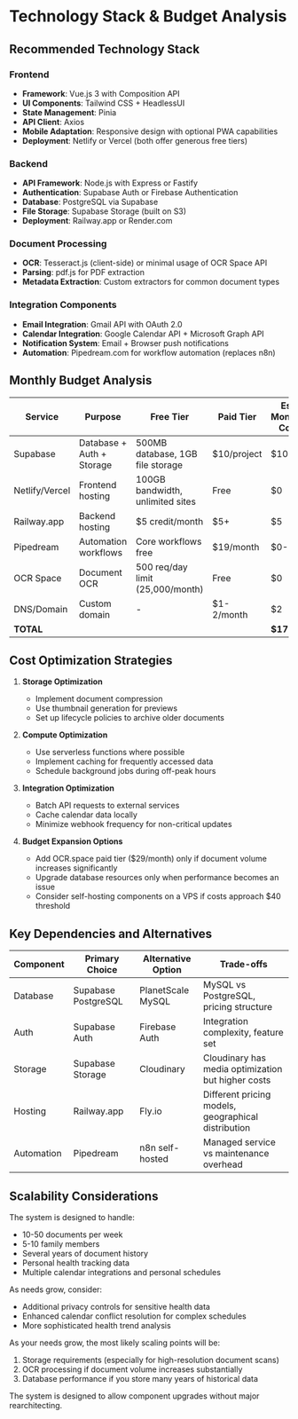 # Technology Stack & Budget Analysis

## Recommended Technology Stack

### Frontend
- **Framework**: Vue.js 3 with Composition API
- **UI Components**: Tailwind CSS + HeadlessUI
- **State Management**: Pinia
- **API Client**: Axios
- **Mobile Adaptation**: Responsive design with optional PWA capabilities
- **Deployment**: Netlify or Vercel (both offer generous free tiers)

### Backend
- **API Framework**: Node.js with Express or Fastify
- **Authentication**: Supabase Auth or Firebase Authentication
- **Database**: PostgreSQL via Supabase
- **File Storage**: Supabase Storage (built on S3)
- **Deployment**: Railway.app or Render.com

### Document Processing
- **OCR**: Tesseract.js (client-side) or minimal usage of OCR Space API
- **Parsing**: pdf.js for PDF extraction
- **Metadata Extraction**: Custom extractors for common document types

### Integration Components
- **Email Integration**: Gmail API with OAuth 2.0
- **Calendar Integration**: Google Calendar API + Microsoft Graph API
- **Notification System**: Email + Browser push notifications
- **Automation**: Pipedream.com for workflow automation (replaces n8n)

## Monthly Budget Analysis

| Service | Purpose | Free Tier | Paid Tier | Est. Monthly Cost |
|---------|---------|-----------|-----------|-------------------|
| Supabase | Database + Auth + Storage | 500MB database, 1GB file storage | $10/project | $10 |
| Netlify/Vercel | Frontend hosting | 100GB bandwidth, unlimited sites | Free | $0 |
| Railway.app | Backend hosting | $5 credit/month | $5+ | $5 |
| Pipedream | Automation workflows | Core workflows free | $19/month | $0-19 |
| OCR Space | Document OCR | 500 req/day limit (25,000/month) | Free | $0 |
| DNS/Domain | Custom domain | - | $1-2/month | $2 |
| **TOTAL** | | | | **$17-36** |

## Cost Optimization Strategies

1. **Storage Optimization**
   - Implement document compression
   - Use thumbnail generation for previews
   - Set up lifecycle policies to archive older documents

2. **Compute Optimization**
   - Use serverless functions where possible
   - Implement caching for frequently accessed data
   - Schedule background jobs during off-peak hours

3. **Integration Optimization**
   - Batch API requests to external services
   - Cache calendar data locally
   - Minimize webhook frequency for non-critical updates

4. **Budget Expansion Options**
   - Add OCR.space paid tier ($29/month) only if document volume increases significantly
   - Upgrade database resources only when performance becomes an issue
   - Consider self-hosting components on a VPS if costs approach $40 threshold

## Key Dependencies and Alternatives

| Component | Primary Choice | Alternative Option | Trade-offs |
|-----------|---------------|-------------------|-----------|
| Database | Supabase PostgreSQL | PlanetScale MySQL | MySQL vs PostgreSQL, pricing structure |
| Auth | Supabase Auth | Firebase Auth | Integration complexity, feature set |
| Storage | Supabase Storage | Cloudinary | Cloudinary has media optimization but higher costs |
| Hosting | Railway.app | Fly.io | Different pricing models, geographical distribution |
| Automation | Pipedream | n8n self-hosted | Managed service vs maintenance overhead |

## Scalability Considerations

The system is designed to handle:
- 10-50 documents per week
- 5-10 family members
- Several years of document history
- Personal health tracking data
- Multiple calendar integrations and personal schedules

As needs grow, consider:
- Additional privacy controls for sensitive health data
- Enhanced calendar conflict resolution for complex schedules
- More sophisticated health trend analysis

As your needs grow, the most likely scaling points will be:
1. Storage requirements (especially for high-resolution document scans)
2. OCR processing if document volume increases substantially
3. Database performance if you store many years of historical data

The system is designed to allow component upgrades without major rearchitecting.
